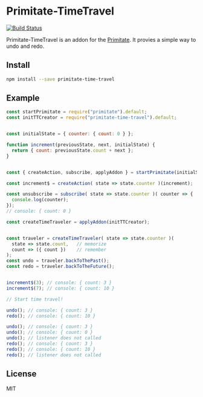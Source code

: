 # Primitate-TimeTravel
[![Build Status](https://travis-ci.org/YooShibu/Primitate-TimeTravel.svg?branch=master)](https://travis-ci.org/YooShibu/Primitate-TimeTravel)

Primitate-TimeTravel is an addon for the [Primitate](https://github.com/YooShibu/Primitate.git).
It provies a simple way to undo and redo.


## Install
``` sh
npm install --save primitate-time-travel
```

## Example
``` js
const startPrimitate = require("primitate").default;
const initTTCreator = require("primitate-time-travel").default;


const initialState = { counter: { count: 0 } };

function increment(previousState, next, initialState) {
  return { count: previousState.count + next };
}


const { createAction, subscribe, applyAddon } = startPrimitate(initialState);

const increment$ = createAction( state => state.counter )(increment);

const unsubscribe = subscribe( state => state.counter )( counter => {
  console.log(counter);
});
// console: { count: 0 }

const createTimeTraveler = applyAddon(initTTCreator);


const traveler = createTimeTraveler( state => state.counter )(
  state => state.count,   // memorize
  count => ({ count })    // remember
);
const undo = traveler.backToThePast();
const redo = traveler.backToTheFuture();


increment$(3); // console: { count: 3 }
increment$(7); // console: { count: 10 }

// Start time travel!

undo(); // console: { count: 3 }
redo(); // console: { count: 10 }

undo(); // console: { count: 3 }
undo(); // console: { count: 0 }
undo(); // listener does not called
redo(); // console: { count: 3 }
redo(); // console: { count: 10 }
redo(); // listener does not called
```

## License
MIT